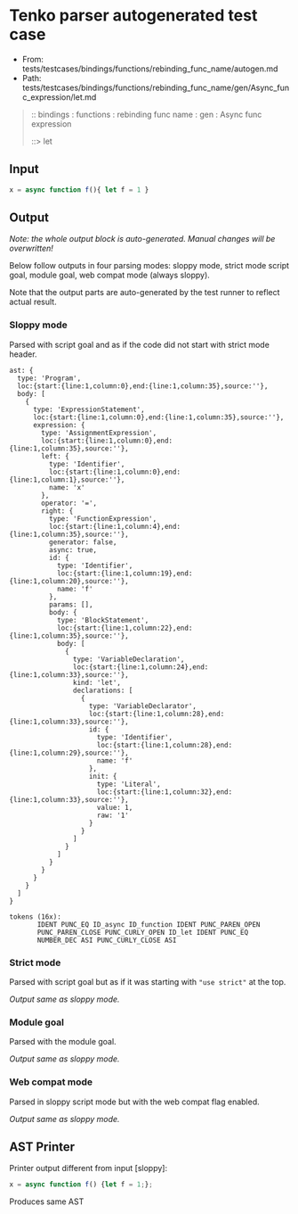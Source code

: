 # Tenko parser autogenerated test case

- From: tests/testcases/bindings/functions/rebinding_func_name/autogen.md
- Path: tests/testcases/bindings/functions/rebinding_func_name/gen/Async_func_expression/let.md

> :: bindings : functions : rebinding func name : gen : Async func expression
>
> ::> let

## Input


`````js
x = async function f(){ let f = 1 }
`````

## Output

_Note: the whole output block is auto-generated. Manual changes will be overwritten!_

Below follow outputs in four parsing modes: sloppy mode, strict mode script goal, module goal, web compat mode (always sloppy).

Note that the output parts are auto-generated by the test runner to reflect actual result.

### Sloppy mode

Parsed with script goal and as if the code did not start with strict mode header.

`````
ast: {
  type: 'Program',
  loc:{start:{line:1,column:0},end:{line:1,column:35},source:''},
  body: [
    {
      type: 'ExpressionStatement',
      loc:{start:{line:1,column:0},end:{line:1,column:35},source:''},
      expression: {
        type: 'AssignmentExpression',
        loc:{start:{line:1,column:0},end:{line:1,column:35},source:''},
        left: {
          type: 'Identifier',
          loc:{start:{line:1,column:0},end:{line:1,column:1},source:''},
          name: 'x'
        },
        operator: '=',
        right: {
          type: 'FunctionExpression',
          loc:{start:{line:1,column:4},end:{line:1,column:35},source:''},
          generator: false,
          async: true,
          id: {
            type: 'Identifier',
            loc:{start:{line:1,column:19},end:{line:1,column:20},source:''},
            name: 'f'
          },
          params: [],
          body: {
            type: 'BlockStatement',
            loc:{start:{line:1,column:22},end:{line:1,column:35},source:''},
            body: [
              {
                type: 'VariableDeclaration',
                loc:{start:{line:1,column:24},end:{line:1,column:33},source:''},
                kind: 'let',
                declarations: [
                  {
                    type: 'VariableDeclarator',
                    loc:{start:{line:1,column:28},end:{line:1,column:33},source:''},
                    id: {
                      type: 'Identifier',
                      loc:{start:{line:1,column:28},end:{line:1,column:29},source:''},
                      name: 'f'
                    },
                    init: {
                      type: 'Literal',
                      loc:{start:{line:1,column:32},end:{line:1,column:33},source:''},
                      value: 1,
                      raw: '1'
                    }
                  }
                ]
              }
            ]
          }
        }
      }
    }
  ]
}

tokens (16x):
       IDENT PUNC_EQ ID_async ID_function IDENT PUNC_PAREN_OPEN
       PUNC_PAREN_CLOSE PUNC_CURLY_OPEN ID_let IDENT PUNC_EQ
       NUMBER_DEC ASI PUNC_CURLY_CLOSE ASI
`````

### Strict mode

Parsed with script goal but as if it was starting with `"use strict"` at the top.

_Output same as sloppy mode._

### Module goal

Parsed with the module goal.

_Output same as sloppy mode._

### Web compat mode

Parsed in sloppy script mode but with the web compat flag enabled.

_Output same as sloppy mode._

## AST Printer

Printer output different from input [sloppy]:

````js
x = async function f() {let f = 1;};
````

Produces same AST
